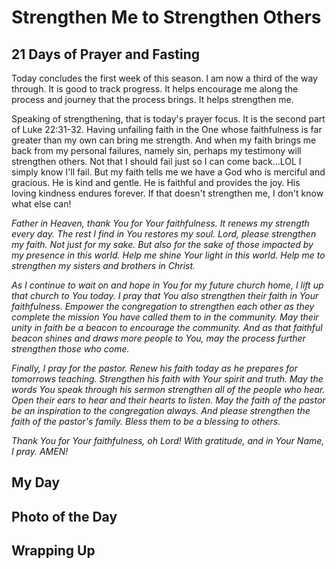 # Strengthen Me to Strengthen Others

## 21 Days of Prayer and Fasting

Today concludes the first week of this season. I am now a third of the way through. It is good to track progress. It helps encourage me along the process and journey that the process brings. It helps strengthen me.

Speaking of strengthening, that is today's prayer focus. It is the second part of Luke 22:31-32. Having unfailing faith in the One whose faithfulness is far greater than my own can bring me strength. And when my faith brings me back from my personal failures, namely sin, perhaps my testimony will strengthen others. Not that I should fail just so I can come back...LOL I simply know I'll fail. But my faith tells me we have a God who is merciful and gracious. He is kind and gentle. He is faithful and provides the joy. His loving kindness endures forever. If that doesn't strengthen me, I don't know what else can!

*Father in Heaven, thank You for Your faithfulness. It renews my strength every day. The rest I find in You restores my soul. Lord, please strengthen my faith. Not just for my sake. But also for the sake of those impacted by my presence in this world. Help me shine Your light in this world. Help me to strengthen my sisters and brothers in Christ.*

*As I continue to wait on and hope in You for my future church home, I lift up that church to You today. I pray that You also strengthen their faith in Your faithfulness. Empower the congregation to strengthen each other as they complete the mission You have called them to in the community. May their unity in faith be a beacon to encourage the community. And as that faithful beacon shines and draws more people to You, may the process further strengthen those who come.*

*Finally, I pray for the pastor. Renew his faith today as he prepares for tomorrows teaching. Strengthen his faith with Your spirit and truth. May the words You speak through his sermon strengthen all of the people who hear. Open their ears to hear and their hearts to listen. May the faith of the pastor be an inspiration to the congregation always. And please strengthen the faith of the pastor's family. Bless them to be a blessing to others.*

*Thank You for Your faithfulness, oh Lord! With gratitude, and in Your Name, I pray. AMEN!*



## My Day



## Photo of the Day



## Wrapping Up

